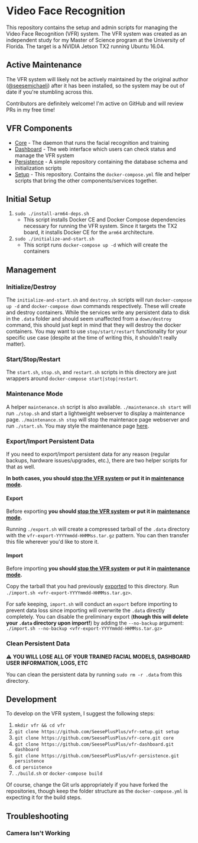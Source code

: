 # Video Face Recognition

This repository contains the setup and admin scripts for managing the Video Face Recognition (VFR) system. The VFR system was created as an independent study for my Master of Science program at the University of Florida. The target is a NVIDIA Jetson TX2 running Ubuntu 16.04.

## Active Maintenance
The VFR system will likely not be actively maintained by the original author ([@seesemichaelj](https://github.com/seesemichaelj)) after it has been installed, so the system may be out of date if you're stumbling across this.

Contributors are definitely welcome! I'm active on GitHub and will review PRs in my free time!

## VFR Components

- [Core](https://github.com/SeesePlusPlus/vfr-core) - The daemon that runs the facial recognition and training
- [Dashboard](https://github.com/SeesePlusPlus/vfr-dashboard) - The web interface which users can check status and manage the VFR system
- [Persistence](https://github.com/SeesePlusPlus/vfr-persistence) - A simple repository containing the database schema and initialization scripts
- [Setup](https://github.com/SeesePlusPlus/vfr-setup) - This repository. Contains the `docker-compose.yml` file and helper scripts that bring the other components/services together.

## Initial Setup
1. `sudo ./install-arm64-deps.sh`
    - This script installs Docker CE and Docker Compose dependencies necessary for running the VFR system. Since it targets the TX2 board, it installs Docker CE for the `arm64` architecture.
1. `sudo ./initialize-and-start.sh`
    - This script runs `docker-compose up -d` which will create the containers

## Management

### Initialize/Destroy
The `initialize-and-start.sh` and `destroy.sh` scripts will run `docker-compose up -d` and `docker-compose down` commands respectively. These will create and destroy containers. While the services write any persistent data to disk in the `.data` folder and should seem unaffected from a `down/destroy` command, this should just kept in mind that they will destroy the docker containers. You may want to use `stop/start/restart` functionality for your specific use case (despite at the time of writing this, it shouldn't really matter).

### Start/Stop/Restart
The `start.sh`, `stop.sh`, and `restart.sh` scripts in this directory are just wrappers around `docker-compose start|stop|restart`.

### Maintenance Mode
A helper `maintenance.sh` script is also available. `./maintenance.sh start` will run `./stop.sh` and start a lightweight webserver to display a maintenance page. `./maintenance.sh stop` will stop the maintenace page webserver and run `./start.sh`. You may style the maintenance page [here](maintenance/index.html).

### Export/Import Persistent Data
If you need to export/import persistent data for any reason (regular backups, hardware issues/upgrades, etc.), there are two helper scripts for that as well.

**In both cases, you should [stop the VFR system](#start-stop-restart) or put it in [maintenance mode](#maintenance-mode).**

#### Export
Before exporting **you should [stop the VFR system](#start-stop-restart) or put it in [maintenance mode](#maintenance-mode).**

Running `./export.sh` will create a compressed tarball of the `.data` directory with the `vfr-export-YYYYmmdd-HHMMss.tar.gz` pattern. You can then transfer this file wherever you'd like to store it.

#### Import
Before importing **you should [stop the VFR system](#start-stop-restart) or put it in [maintenance mode](#maintenance-mode).**

Copy the tarball that you had previously [exported](#export) to this directory. Run `./import.sh <vfr-export-YYYYmmdd-HHMMss.tar.gz>`.

For safe keeping, `import.sh` will conduct an `export` before importing to prevent data loss since importing will overwrite the `.data` directly completely. You can disable the preliminary export (**though this will delete your `.data` directory upon import!**) by adding the `--no-backup` argument: `./import.sh --no-backup <vfr-export-YYYYmmdd-HHMMss.tar.gz>`

### Clean Persistent Data
:warning: **YOU WILL LOSE ALL OF YOUR TRAINED FACIAL MODELS, DASHBOARD USER INFORMATION, LOGS, ETC**

You can clean the persistent data by running `sudo rm -r .data` from this directory.

## Development
To develop on the VFR system, I suggest the following steps:

1. `mkdir vfr && cd vfr`
1. `git clone https://github.com/SeesePlusPlus/vfr-setup.git setup`
1. `git clone https://github.com/SeesePlusPlus/vfr-core.git core`
1. `git clone https://github.com/SeesePlusPlus/vfr-dashboard.git dashboard`
1. `git clone https://github.com/SeesePlusPlus/vfr-persistence.git persistence`
1. `cd persistence`
1. `./build.sh` or `docker-compose build`

Of course, change the Git urls appropriately if you have forked the repositories, though keep the folder structure as the `docker-compose.yml` is expecting it for the build steps.

## Troubleshooting

### Camera Isn't Working
